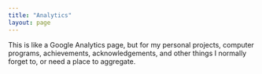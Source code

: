 ```yaml
---
title: "Analytics"
layout: page
---
```


This is like a Google Analytics page, but for my personal projects, computer programs,
achievements, acknowledgements, and other things I normally forget to, or need a place
to aggregate.
